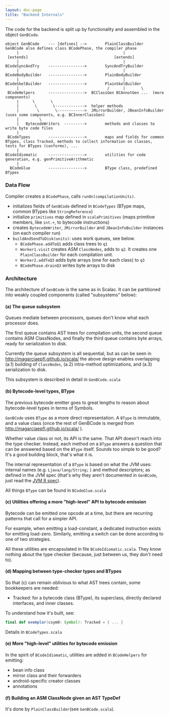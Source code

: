 ```yaml
---
layout: doc-page
title: "Backend Internals"
---
```


The code for the backend is split up by functionality and assembled in the
object `GenBCode`.

```
object GenBCode    --- [defines] -->        PlainClassBuilder       GenBCode also defines class BCodePhase, the compiler phase
     |                                              |
 [extends]                                      [extends]
     |                                              |
BCodeSyncAndTry    ---------------->        SyncAndTryBuilder
     |                                              |
BCodeBodyBuilder   ---------------->        PlainBodyBuilder
     |                                              |
BCodeSkelBuilder   ---------------->        PlainSkelBuilder
     |                                       /      |       \
 BCodeHelpers      ---------------->  BCClassGen BCAnnotGen ...  (more components)
     |      \       \
     |       \       \------------->  helper methods
     |        \       \------------>  JMirrorBuilder, JBeanInfoBuilder (uses some components, e.g. BCInnerClassGen)
     |         \
     |   BytecodeWriters  --------->        methods and classes to write byte code files
     |
 BCodeTypes        ---------------->        maps and fields for common BTypes, class Tracked, methods to collect information on classes, tests for BTypes (conforms), ...
     |
BCodeIdiomatic     ---------------->        utilities for code generation, e.g. genPrimitiveArithmetic
     |
  BCodeGlue        ---------------->        BType class, predefined BTypes
```

### Data Flow ###
Compiler creates a `BCodePhase`, calls `runOn(compilationUnits)`.

* initializes fields of `GenBCode` defined in `BCodeTypes` (BType maps,
  common BTypes like `StringReference`)
* initialize `primitives` map defined in `scalaPrimitives` (maps primitive
  members, like `int.+`, to bytecode instructions)
* creates `BytecodeWriter`, `JMirrorBuilder` and `JBeanInfoBuilder` instances
  (on each compiler run)
* `buildAndSendToDisk(units)`: uses work queues, see below.
  - `BCodePhase.addToQ1` adds class trees to `q1`
  - `Worker1.visit` creates ASM `ClassNodes`, adds to `q2`. It creates one
    `PlainClassBuilder` for each compilation unit.
  - `Worker2.addToQ3` adds byte arrays (one for each class) to `q3`
  - `BCodePhase.drainQ3` writes byte arrays to disk


### Architecture ###
The architecture of `GenBCode` is the same as in Scalac. It can be partitioned
into weakly coupled components (called "subsystems" below):


#### (a) The queue subsystem ####
Queues mediate between processors, queues don't know what each processor does.

The first queue contains AST trees for compilation units, the second queue
contains ASM ClassNodes, and finally the third queue contains byte arrays,
ready for serialization to disk.

Currently the queue subsystem is all sequential, but as can be seen in
http://magarciaepfl.github.io/scala/ the above design enables overlapping (a.1)
building of `ClassNodes`, (a.2) intra-method optimizations, and (a.3)
serialization to disk.

This subsystem is described in detail in `GenBCode.scala`

#### (b) Bytecode-level types, BType ####
The previous bytecode emitter goes to great lengths to reason about
bytecode-level types in terms of Symbols.

`GenBCode` uses `BType` as a more direct representation. A `BType` is immutable, and
a value class (once the rest of GenBCode is merged from
http://magarciaepfl.github.io/scala/ ).

Whether value class or not, its API is the same. That API doesn't reach into
the type checker. Instead, each method on a `BType` answers a question that can
be answered based on the `BType` itself. Sounds too simple to be good? It's a
good building block, that's what it is.

The internal representation of a `BType` is based on what the JVM uses: internal
names (e.g. `Ljava/lang/String;` ) and method descriptors; as defined in the JVM
spec (that's why they aren't documented in `GenBCode`, just read the [JVM 8 spec](https://docs.oracle.com/javase/specs/jvms/se8/html/)).

All things `BType` can be found in `BCodeGlue.scala`

#### (c) Utilities offering a more "high-level" API to bytecode emission ####
Bytecode can be emitted one opcode at a time, but there are recurring patterns
that call for a simpler API.

For example, when emitting a load-constant, a dedicated instruction exists for
emitting load-zero. Similarly, emitting a switch can be done according to one
of two strategies.

All these utilities are encapsulated in file `BCodeIdiomatic.scala`. They know
nothing about the type checker (because, just between us, they don't need to).

#### (d) Mapping between type-checker types and BTypes ####
So that (c) can remain oblivious to what AST trees contain, some bookkeepers
are needed:

  - Tracked: for a bytecode class (BType), its superclass, directly declared
    interfaces, and inner classes.

To understand how it's built, see:

```scala
final def exemplar(csym0: Symbol): Tracked = { ... }
```

Details in `BCodeTypes.scala`

#### (e) More "high-level" utilities for bytecode emission ####
In the spirit of `BCodeIdiomatic`, utilities are added in `BCodeHelpers` for
emitting:

- bean info class
- mirror class and their forwarders
- android-specific creator classes
- annotations


#### (f) Building an ASM ClassNode given an AST TypeDef ####
It's done by `PlainClassBuilder`(see `GenBCode.scala`).
